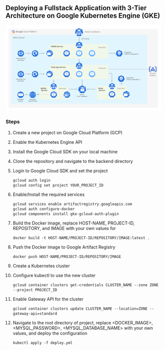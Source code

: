 ## Deploying a Fullstack Application with 3-Tier Architecture on Google Kubernetes Engine (GKE)

![Architecture Diagram](Architecture.png)

### Steps

1. Create a new project on Google Cloud Platform (GCP)
2. Enable the Kubernetes Engine API
3. Install the Google Cloud SDK on your local machine
4. Clone the repository and navigate to the backend directory
5. Login to Google Cloud SDK and set the project
    ```
    gcloud auth login
    gcloud config set project YOUR_PROJECT_ID
    ```
6. Enable/Install the required services
    ```
    gcloud services enable artifactregistry.googleapis.com
    gcloud auth configure-docker
    gcloud components install gke-gcloud-auth-plugin
    ```

5. Build the Docker image, replace HOST-NAME, PROJECT-ID, REPOSITORY, and IMAGE with your own values for 
    ```
    docker build -t HOST-NAME/PROJECT-ID/REPOSITORY/IMAGE:latest .
    ```
6. Push the Docker image to Google Artifact Registry
    ```
    docker push HOST-NAME/PROJECT-ID/REPOSITORY/IMAGE
    ```
3. Create a Kubernetes cluster
4. Configure kubectl to use the new cluster
    ```
    gcloud container clusters get-credentials CLUSTER_NAME --zone ZONE --project PROJECT_ID
    ```
5. Enable Gateway API for the cluster
    ```
    gcloud container clusters update CLUSTER_NAME --location=ZONE --gateway-api=standard
    ```
6. Navigate to the root directory of project, replace <DOCKER_IMAGE>, <MYSQL_PASSWORD>, <MYSQL_DATABASE_NAME> with your own values, and deploy the configuration
    ```
    kubectl apply -f deploy.yml
    ```
